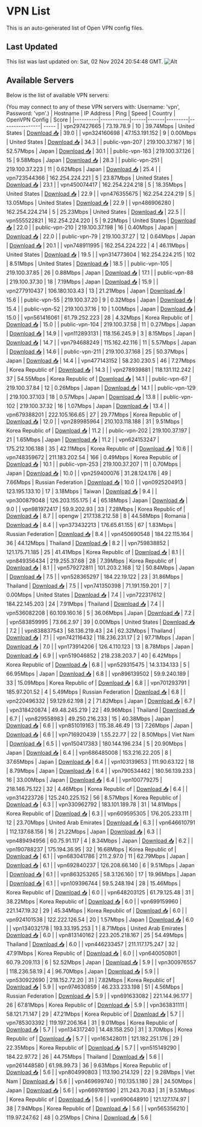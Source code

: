 # VPN List

This is an auto-generated list of Open VPN config files.

## Last Updated

This list was last updated on: Sat, 02 Nov 2024 20:54:48 GMT.
![Alt](https://repobeats.axiom.co/api/embed/186b98318ef1479477931607c1ad7d823f12451f.svg "Repobeats analytics image")

## Available Servers

Below is the list of available VPN servers:

(You may connect to any of these VPN servers with: Username: 'vpn', Password: 'vpn'.)
| Hostname | IP Address | Ping | Speed | Country | OpenVPN Config | Score |
|----------|------------|------|-------|---------|----------------| ----- |
| vpn297427665 | 73.19.78.9 | 10 | 39.74Mbps | United States | [Download 📥](./configs/server_0_US.ovpn) | 39.0 |
| vpn324160698 | 47.153.191.152 | 9 | 0.00Mbps | United States | [Download 📥](./configs/server_1_US.ovpn) | 34.3 |
| public-vpn-207 | 219.100.37.167 | 16 | 52.57Mbps | Japan | [Download 📥](./configs/server_2_JP.ovpn) | 30.1 |
| public-vpn-163 | 219.100.37.126 | 15 | 9.58Mbps | Japan | [Download 📥](./configs/server_3_JP.ovpn) | 28.3 |
| public-vpn-251 | 219.100.37.223 | 11 | 0.62Mbps | Japan | [Download 📥](./configs/server_4_JP.ovpn) | 25.4 |
| vpn723544366 | 162.254.224.221 | 5 | 23.87Mbps | United States | [Download 📥](./configs/server_5_US.ovpn) | 23.1 |
| vpn450074417 | 162.254.224.218 | 5 | 18.35Mbps | United States | [Download 📥](./configs/server_6_US.ovpn) | 22.9 |
| vpn476355675 | 162.254.224.219 | 5 | 13.05Mbps | United States | [Download 📥](./configs/server_7_US.ovpn) | 22.9 |
| vpn486906280 | 162.254.224.214 | 5 | 25.23Mbps | United States | [Download 📥](./configs/server_8_US.ovpn) | 22.5 |
| vpn555522821 | 162.254.224.220 | 5 | 9.22Mbps | United States | [Download 📥](./configs/server_9_US.ovpn) | 22.0 |
| public-vpn-210 | 219.100.37.198 | 16 | 0.40Mbps | Japan | [Download 📥](./configs/server_10_JP.ovpn) | 22.0 |
| public-vpn-79 | 219.100.37.27 | 12 | 0.64Mbps | Japan | [Download 📥](./configs/server_11_JP.ovpn) | 20.1 |
| vpn748911995 | 162.254.224.222 | 4 | 46.11Mbps | United States | [Download 📥](./configs/server_12_US.ovpn) | 19.5 |
| vpn314773604 | 162.254.224.215 | 102 | 8.51Mbps | United States | [Download 📥](./configs/server_13_US.ovpn) | 18.5 |
| public-vpn-105 | 219.100.37.85 | 26 | 0.88Mbps | Japan | [Download 📥](./configs/server_14_JP.ovpn) | 17.1 |
| public-vpn-88 | 219.100.37.30 | 18 | 7.19Mbps | Japan | [Download 📥](./configs/server_15_JP.ovpn) | 15.9 |
| vpn277910437 | 106.180.103.43 | 13 | 21.21Mbps | Japan | [Download 📥](./configs/server_16_JP.ovpn) | 15.6 |
| public-vpn-55 | 219.100.37.20 | 9 | 0.32Mbps | Japan | [Download 📥](./configs/server_17_JP.ovpn) | 15.4 |
| public-vpn-52 | 219.100.37.16 | 10 | 1.00Mbps | Japan | [Download 📥](./configs/server_18_JP.ovpn) | 15.0 |
| vpn561416061 | 61.79.252.223 | 28 | 4.32Mbps | Korea Republic of | [Download 📥](./configs/server_19_KR.ovpn) | 15.0 |
| public-vpn-104 | 219.100.37.58 | 11 | 0.27Mbps | Japan | [Download 📥](./configs/server_20_JP.ovpn) | 14.9 |
| vpn112893131 | 118.156.245.9 | 3 | 8.15Mbps | Japan | [Download 📥](./configs/server_21_JP.ovpn) | 14.7 |
| vpn794688249 | 115.162.42.116 | 11 | 5.57Mbps | Japan | [Download 📥](./configs/server_22_JP.ovpn) | 14.6 |
| public-vpn-211 | 219.100.37.168 | 25 | 50.37Mbps | Japan | [Download 📥](./configs/server_23_JP.ovpn) | 14.4 |
| vpn477143152 | 58.230.230.5 | 46 | 7.27Mbps | Korea Republic of | [Download 📥](./configs/server_24_KR.ovpn) | 14.3 |
| vpn278939881 | 118.131.112.242 | 37 | 54.55Mbps | Korea Republic of | [Download 📥](./configs/server_25_KR.ovpn) | 14.1 |
| public-vpn-67 | 219.100.37.84 | 12 | 0.26Mbps | Japan | [Download 📥](./configs/server_26_JP.ovpn) | 14.1 |
| public-vpn-129 | 219.100.37.103 | 18 | 0.57Mbps | Japan | [Download 📥](./configs/server_27_JP.ovpn) | 13.8 |
| public-vpn-102 | 219.100.37.32 | 16 | 1.07Mbps | Japan | [Download 📥](./configs/server_28_JP.ovpn) | 13.4 |
| vpn679388201 | 222.105.166.65 | 27 | 29.77Mbps | Korea Republic of | [Download 📥](./configs/server_29_KR.ovpn) | 12.0 |
| vpn289985964 | 210.103.118.188 | 31 | 9.51Mbps | Korea Republic of | [Download 📥](./configs/server_30_KR.ovpn) | 11.2 |
| public-vpn-202 | 219.100.37.197 | 21 | 1.65Mbps | Japan | [Download 📥](./configs/server_31_JP.ovpn) | 11.2 |
| vpn624153247 | 175.212.106.188 | 35 | 42.11Mbps | Korea Republic of | [Download 📥](./configs/server_32_KR.ovpn) | 10.6 |
| vpn748359672 | 211.183.202.54 | 166 | 0.49Mbps | Korea Republic of | [Download 📥](./configs/server_33_KR.ovpn) | 10.1 |
| public-vpn-253 | 219.100.37.207 | 11 | 0.70Mbps | Japan | [Download 📥](./configs/server_34_JP.ovpn) | 10.0 |
| vpn259400076 | 31.28.124.176 | 49 | 7.66Mbps | Russian Federation | [Download 📥](./configs/server_35_RU.ovpn) | 10.0 |
| vpn0925204913 | 123.195.133.10 | 17 | 3.18Mbps | Taiwan | [Download 📥](./configs/server_36_TW.ovpn) | 9.4 |
| vpn300879048 | 126.203.155.175 | 4 | 65.18Mbps | Japan | [Download 📥](./configs/server_37_JP.ovpn) | 9.0 |
| vpn981972417 | 59.9.202.93 | 33 | 7.28Mbps | Korea Republic of | [Download 📥](./configs/server_38_KR.ovpn) | 8.7 |
| opengw | 217.138.212.58 | 8 | 44.58Mbps | Romania | [Download 📥](./configs/server_39_RO.ovpn) | 8.4 |
| vpn373432213 | 176.65.61.155 | 67 | 1.83Mbps | Russian Federation | [Download 📥](./configs/server_40_RU.ovpn) | 8.4 |
| vpn450690548 | 184.22.115.164 | 36 | 44.12Mbps | Thailand | [Download 📥](./configs/server_41_TH.ovpn) | 8.2 |
| vpn759838852 | 121.175.71.185 | 25 | 41.41Mbps | Korea Republic of | [Download 📥](./configs/server_42_KR.ovpn) | 8.1 |
| vpn849356434 | 219.255.37.68 | 28 | 7.39Mbps | Korea Republic of | [Download 📥](./configs/server_43_KR.ovpn) | 8.1 |
| vpn579272811 | 101.203.2.168 | 12 | 50.84Mbps | Japan | [Download 📥](./configs/server_44_JP.ovpn) | 7.5 |
| vpn528365297 | 184.22.19.122 | 23 | 31.86Mbps | Thailand | [Download 📥](./configs/server_45_TH.ovpn) | 7.5 |
| vpn741350398 | 71.191.159.201 | 7 | 0.00Mbps | United States | [Download 📥](./configs/server_46_US.ovpn) | 7.4 |
| vpn722317612 | 184.22.145.203 | 24 | 7.91Mbps | Thailand | [Download 📥](./configs/server_47_TH.ovpn) | 7.4 |
| vpn536082208 | 60.109.160.16 | 5 | 36.06Mbps | Japan | [Download 📥](./configs/server_48_JP.ovpn) | 7.2 |
| vpn583859995 | 73.66.2.97 | 39 | 0.00Mbps | United States | [Download 📥](./configs/server_49_US.ovpn) | 7.2 |
| vpn838837543 | 58.136.219.43 | 24 | 62.32Mbps | Thailand | [Download 📥](./configs/server_50_TH.ovpn) | 7.1 |
| vpn742116432 | 118.236.231.17 | 2 | 97.71Mbps | Japan | [Download 📥](./configs/server_51_JP.ovpn) | 7.0 |
| vpn173914206 | 126.4.110.123 | 13 | 8.78Mbps | Japan | [Download 📥](./configs/server_52_JP.ovpn) | 6.9 |
| vpn519046852 | 218.238.203.7 | 40 | 6.42Mbps | Korea Republic of | [Download 📥](./configs/server_53_KR.ovpn) | 6.8 |
| vpn529315475 | 14.3.134.133 | 5 | 66.95Mbps | Japan | [Download 📥](./configs/server_54_JP.ovpn) | 6.8 |
| vpn896139502 | 59.9.240.189 | 33 | 15.09Mbps | Korea Republic of | [Download 📥](./configs/server_55_KR.ovpn) | 6.8 |
| vpn701293791 | 185.97.201.52 | 4 | 5.49Mbps | Russian Federation | [Download 📥](./configs/server_56_RU.ovpn) | 6.8 |
| vpn220496332 | 59.129.62.198 | 2 | 71.82Mbps | Japan | [Download 📥](./configs/server_57_JP.ovpn) | 6.7 |
| vpn318420874 | 49.48.245.219 | 22 | 49.96Mbps | Thailand | [Download 📥](./configs/server_58_TH.ovpn) | 6.7 |
| vpn829558983 | 49.250.216.233 | 15 | 40.38Mbps | Japan | [Download 📥](./configs/server_59_JP.ovpn) | 6.6 |
| vpn851019163 | 115.38.46.49 | 13 | 7.26Mbps | Japan | [Download 📥](./configs/server_60_JP.ovpn) | 6.6 |
| vpn716920439 | 1.55.22.77 | 22 | 8.50Mbps | Viet Nam | [Download 📥](./configs/server_61_VN.ovpn) | 6.5 |
| vpn150417383 | 180.144.196.234 | 5 | 20.90Mbps | Japan | [Download 📥](./configs/server_62_JP.ovpn) | 6.4 |
| vpn686485008 | 153.216.22.205 | 8 | 37.65Mbps | Japan | [Download 📥](./configs/server_63_JP.ovpn) | 6.4 |
| vpn103139653 | 111.90.63.122 | 18 | 8.79Mbps | Japan | [Download 📥](./configs/server_64_JP.ovpn) | 6.4 |
| vpn790534462 | 180.56.139.233 | 16 | 33.00Mbps | Japan | [Download 📥](./configs/server_65_JP.ovpn) | 6.4 |
| vpn100779275 | 218.146.75.122 | 32 | 4.46Mbps | Korea Republic of | [Download 📥](./configs/server_66_KR.ovpn) | 6.4 |
| vpn314223726 | 125.240.225.152 | 56 | 8.57Mbps | Korea Republic of | [Download 📥](./configs/server_67_KR.ovpn) | 6.3 |
| vpn330962792 | 183.101.189.78 | 31 | 14.81Mbps | Korea Republic of | [Download 📥](./configs/server_68_KR.ovpn) | 6.3 |
| vpn609595305 | 176.205.233.111 | 12 | 23.70Mbps | United Arab Emirates | [Download 📥](./configs/server_69_AE.ovpn) | 6.3 |
| vpn646610791 | 112.137.68.156 | 16 | 21.22Mbps | Japan | [Download 📥](./configs/server_70_JP.ovpn) | 6.3 |
| vpn489494956 | 60.75.91.117 | 4 | 8.34Mbps | Japan | [Download 📥](./configs/server_71_JP.ovpn) | 6.2 |
| vpn190788237 | 175.194.36.95 | 32 | 16.68Mbps | Korea Republic of | [Download 📥](./configs/server_72_KR.ovpn) | 6.1 |
| vpn683041786 | 211.2.97.0 | 11 | 62.79Mbps | Japan | [Download 📥](./configs/server_73_JP.ovpn) | 6.1 |
| vpn692840237 | 126.208.66.140 | 6 | 9.51Mbps | Japan | [Download 📥](./configs/server_74_JP.ovpn) | 6.1 |
| vpn863253265 | 58.3.126.160 | 17 | 19.96Mbps | Japan | [Download 📥](./configs/server_75_JP.ovpn) | 6.1 |
| vpn109396744 | 59.5.248.194 | 28 | 15.46Mbps | Korea Republic of | [Download 📥](./configs/server_76_KR.ovpn) | 6.0 |
| vpn648203125 | 61.79.125.48 | 31 | 38.22Mbps | Korea Republic of | [Download 📥](./configs/server_77_KR.ovpn) | 6.0 |
| vpn699159960 | 221.147.19.32 | 29 | 45.34Mbps | Korea Republic of | [Download 📥](./configs/server_78_KR.ovpn) | 6.0 |
| vpn924101538 | 122.222.126.54 | 20 | 1.57Mbps | Japan | [Download 📥](./configs/server_79_JP.ovpn) | 6.0 |
| vpn134032178 | 193.33.195.253 | 1 | 8.71Mbps | United Arab Emirates | [Download 📥](./configs/server_80_AE.ovpn) | 6.0 |
| vpn813140162 | 223.205.218.167 | 25 | 54.49Mbps | Thailand | [Download 📥](./configs/server_81_TH.ovpn) | 6.0 |
| vpn446233457 | 211.117.175.247 | 32 | 47.91Mbps | Korea Republic of | [Download 📥](./configs/server_82_KR.ovpn) | 6.0 |
| vpn640050801 | 60.79.209.113 | 6 | 52.52Mbps | Japan | [Download 📥](./configs/server_83_JP.ovpn) | 5.9 |
| vpn300976557 | 118.236.58.19 | 4 | 96.70Mbps | Japan | [Download 📥](./configs/server_84_JP.ovpn) | 5.9 |
| vpn530922690 | 218.152.72.20 | 31 | 7.82Mbps | Korea Republic of | [Download 📥](./configs/server_85_KR.ovpn) | 5.9 |
| vpn974630859 | 46.233.233.198 | 51 | 4.56Mbps | Russian Federation | [Download 📥](./configs/server_86_RU.ovpn) | 5.9 |
| vpn691633082 | 221.144.96.177 | 26 | 67.81Mbps | Korea Republic of | [Download 📥](./configs/server_87_KR.ovpn) | 5.9 |
| vpn363831111 | 58.121.71.147 | 29 | 47.21Mbps | Korea Republic of | [Download 📥](./configs/server_88_KR.ovpn) | 5.7 |
| vpn785303392 | 119.197.206.164 | 31 | 9.01Mbps | Korea Republic of | [Download 📥](./configs/server_89_KR.ovpn) | 5.7 |
| vpn134317240 | 14.48.158.250 | 31 | 3.70Mbps | Korea Republic of | [Download 📥](./configs/server_90_KR.ovpn) | 5.7 |
| vpn163428011 | 121.182.251.176 | 29 | 22.35Mbps | Korea Republic of | [Download 📥](./configs/server_91_KR.ovpn) | 5.7 |
| vpn515149290 | 184.22.97.72 | 26 | 44.75Mbps | Thailand | [Download 📥](./configs/server_92_TH.ovpn) | 5.6 |
| vpn261448580 | 61.98.99.73 | 36 | 9.63Mbps | Korea Republic of | [Download 📥](./configs/server_93_KR.ovpn) | 5.6 |
| vpn804990803 | 113.190.214.129 | 22 | 9.28Mbps | Viet Nam | [Download 📥](./configs/server_94_VN.ovpn) | 5.6 |
| vpn469699740 | 110.135.1.180 | 28 | 24.50Mbps | Japan | [Download 📥](./configs/server_95_JP.ovpn) | 5.6 |
| vpn669781590 | 211.243.70.83 | 31 | 9.53Mbps | Korea Republic of | [Download 📥](./configs/server_96_KR.ovpn) | 5.6 |
| vpn690648910 | 121.127.174.97 | 38 | 7.94Mbps | Korea Republic of | [Download 📥](./configs/server_97_KR.ovpn) | 5.6 |
| vpn565356210 | 119.97.247.62 | 48 | 0.25Mbps | China | [Download 📥](./configs/server_98_CN.ovpn) | 5.6 |
